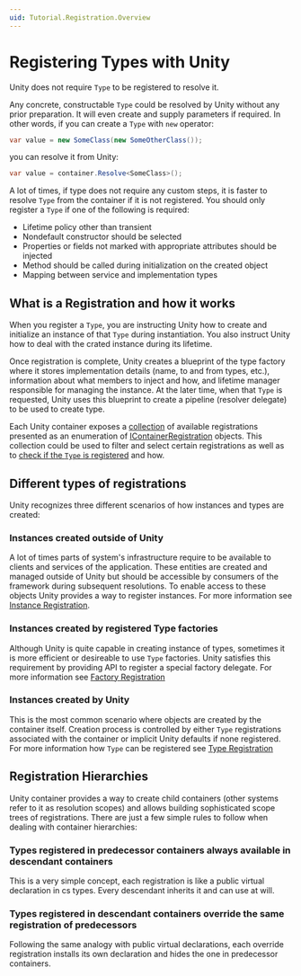 ```yaml
---
uid: Tutorial.Registration.Overview
---
```


# Registering Types with Unity

Unity does not require `Type` to be registered to resolve it.

Any concrete, constructable `Type` could be resolved by Unity without any prior preparation. It will even create and supply parameters if required. In other words, if you can create a `Type` with `new` operator:

```cs
var value = new SomeClass(new SomeOtherClass());
```

you can resolve it from Unity:

```cs
var value = container.Resolve<SomeClass>();
```

A lot of times, if type does not require any custom steps, it is faster to resolve `Type` from the container if it is not registered. You should only register a `Type` if one of the following is required:

* Lifetime policy other than transient
* Nondefault constructor should be selected
* Properties or fields not marked with appropriate attributes should be injected
* Method should be called during initialization on the created object
* Mapping between service and implementation types 

## What is a Registration and how it works

When you register a `Type`, you are instructing Unity how to create and initialize an instance of that `Type` during instantiation. You also instruct Unity how to deal with the crated instance during its lifetime.

Once registration is complete, Unity creates a blueprint of the type factory where it stores implementation details (name, to and from types, etc.), information about what members to inject and how, and lifetime manager responsible for managing the instance.
At the later time, when that `Type` is requested, Unity uses this blueprint to create a pipeline (resolver delegate) to be used to create type.

Each Unity container exposes a [collection](xref:Unity.IUnityContainer##Unity_IUnityContainer_Registrations) of available registrations presented as an enumeration of [IContainerRegistration](xref:Unity.IContainerRegistration) objects. This collection could be used to filter and select certain registrations as well as to [check if the `Type` is registered](xref:#Unity.IUnityContainer#Unity_IUnityContainer_IsRegistered_System_Type_System_String_) and how.

## Different types of registrations

Unity recognizes three different scenarios of how instances and types are created:

### Instances created outside of Unity

A lot of times parts of system's infrastructure require to be available to clients and services of the application. These entities are created and managed outside of Unity but should be accessible by consumers of the framework during subsequent resolutions.
To enable access to these objects Unity provides a way to register instances. For more information see [Instance Registration](instance.md).

### Instances created by registered Type factories

Although Unity is quite capable in creating instance of types, sometimes it is more efficient or desireable to use `Type` factories. Unity satisfies this requirement by providing API to register a special factory delegate. For more information see [Factory Registration](factory.md)  

### Instances created by Unity

This is the most common scenario where objects are created by the container itself. Creation process is controlled by either `Type` registrations associated with the container or implicit Unity defaults if none registered. For more information how `Type` can be registered see [Type Registration](type.md)

## Registration Hierarchies

Unity container provides a way to create child containers (other systems refer to it as resolution scopes) and allows building sophisticated scope trees of registrations. There are just a few simple rules to follow when dealing with container hierarchies:

### Types registered in predecessor containers always available in descendant containers

This is a very simple concept, each registration is like a public virtual declaration in cs types. Every descendant inherits it and can use at will.

### Types registered in descendant containers override the same registration of predecessors

Following the same analogy with public virtual declarations, each override registration installs its own declaration and hides the one in predecessor containers.